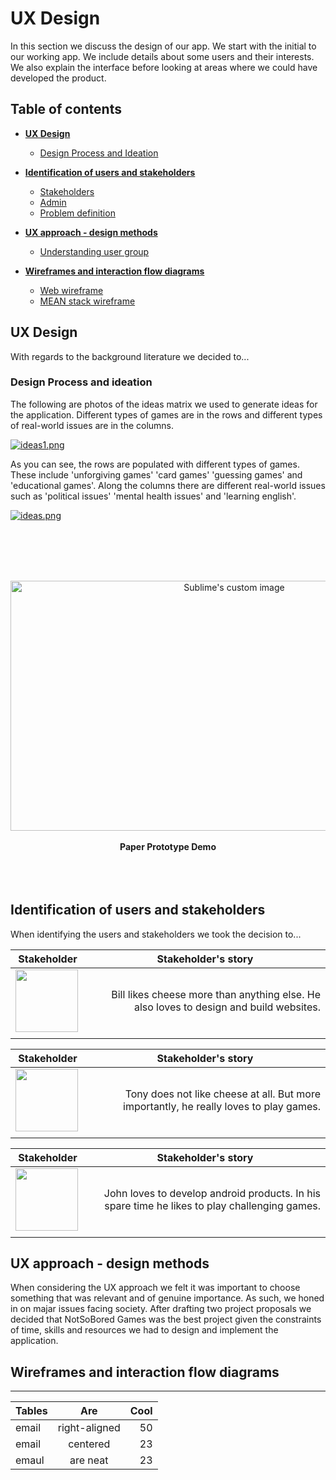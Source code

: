 # UX Design

In this section we discuss the design of our app. We start with the initial to our working app. We include details about some users and their interests. We also explain the interface before looking at areas where we could have developed the product.

## Table of contents

* [**UX Design**](#ux-design)
   * [Design Process and Ideation](#design-process-and-ideation)

* [**Identification of users and stakeholders**](#identification-of-users-and-stakeholders)
   * [Stakeholders](#stakeholders)
   * [Admin](#admin)
   * [Problem definition](#problem-definition)


* [**UX approach - design methods**](#ux-approach-design-methods)
  * [Understanding user group](#understanding-user-group)

* [**Wireframes and interaction flow diagrams**](#wireframes-and-interaction-flow-diagrams)
  * [Web wireframe](#web-wireframe)
  * [MEAN stack wireframe](#mean-stack-wireframe)


## UX Design

With regards to the background literature we decided to...

### Design Process and ideation

The following are photos of the ideas matrix we used to generate ideas for the application. Different types of games are in the rows and different types of real-world issues are in the columns.

[![ideas1.png](https://i.postimg.cc/TwvNhtdg/ideas1.png)](https://postimg.cc/WDSwH6J1)

As you can see, the rows are populated with different types of games. These include 'unforgiving games' 'card games' 'guessing games' and 'educational games'. Along the columns there are different real-world issues such as 'political issues' 'mental health issues' and 'learning english'.

[![ideas.png](https://i.postimg.cc/GtcMx9sp/ideas.png)](https://postimg.cc/MMFbW65k)

<br/><br/>
<br/><br/>
<p align="center">
  <img width="700" height="400" src="https://github.com/ChrisEssery/group-project/blob/dev/Portfolio/images/demo.gif" alt="Sublime's custom image">
  <br/><br/>
  <b >Paper Prototype Demo</b>
  <br/><br/>
  <br/><br/>
</p>



## Identification of users and stakeholders

When identifying the users and stakeholders we took the decision to...


| Stakeholder                                                                         | Stakeholder's story                                                 |
| ----------------------------------------------------------------------------------- |:-------------------------------------------------------------------:|
|<img align="left" width="100" height="100" src="http://www.fillmurray.com/100/100">|<div style="text-align: right"> Bill likes cheese more than anything else. He also loves to design and build websites. </div>                                                                                                                                                        |                                                                                                           
|                                                                                     |                                                                     |




| Stakeholder                                                                         | Stakeholder's story                                                 |
| ----------------------------------------------------------------------------------- |:-------------------------------------------------------------------:|
|<img align="left" width="100" height="100" src="https://www.placecage.com/100/100">|<div style="text-align: right"> Tony does not like cheese at all. But more importantly, he really loves to play games. </div>                                                                                                                                                        |                                                                                                           
|                                                                                     |                                                                     |




| Stakeholder                                                                         | Stakeholder's story                                                 |
| ----------------------------------------------------------------------------------- |:-------------------------------------------------------------------:|
|<img align="left" width="100" height="100" src="https://www.stevensegallery.com/100/100">|<div style="text-align: right"> John loves to develop android products. In his spare time he likes to play challenging games. </div>                                                                                                                                                        |                                                                                                           
|                                                                                     |                                                                     |







## UX approach - design methods

When considering the UX approach we felt it was important to choose something that was relevant and of genuine importance. As such, we honed in on majar issues facing society. After drafting two project proposals we decided that NotSoBored Games was the best project given the constraints of time, skills and resources we had to design and implement the application.

## Wireframes and interaction flow diagrams





___



| Tables        | Are           | Cool  |
| ------------- |:-------------:| -----:|
| email         | right-aligned | 50    |
| email         | centered      | 23    |
| emaul         | are neat      | 23    |
